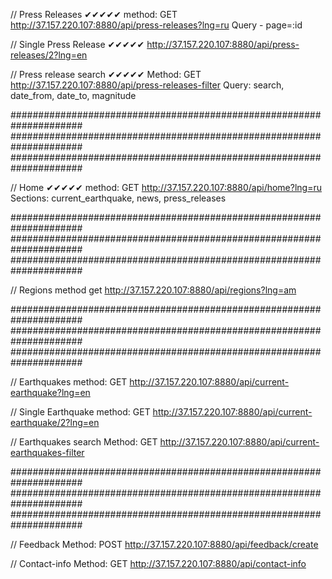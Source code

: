 // Press Releases ✔✔✔✔✔
method: GET
http://37.157.220.107:8880/api/press-releases?lng=ru
Query - page=:id

// Single Press Release ✔✔✔✔✔
http://37.157.220.107:8880/api/press-releases/2?lng=en

// Press release search ✔✔✔✔✔
Method: GET
http://37.157.220.107:8880/api/press-releases-filter
Query: search, date_from, date_to, magnitude

#####################################################################
#####################################################################
#####################################################################

// Home ✔✔✔✔✔
method: GET
http://37.157.220.107:8880/api/home?lng=ru
Sections: current_earthquake, news, press_releases

#####################################################################
#####################################################################
#####################################################################

// Regions
method get
http://37.157.220.107:8880/api/regions?lng=am

#####################################################################
#####################################################################
#####################################################################

// Earthquakes
method: GET
http://37.157.220.107:8880/api/current-earthquake?lng=en

// Single Earthquake
method: GET
http://37.157.220.107:8880/api/current-earthquake/2?lng=en

// Earthquakes search
Method: GET
http://37.157.220.107:8880/api/current-earthquakes-filter

#####################################################################
#####################################################################
#####################################################################

// Feedback
Method: POST
http://37.157.220.107:8880/api/feedback/create

// Contact-info
Method: GET
http://37.157.220.107:8880/api/contact-info
